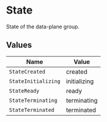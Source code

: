 # State

State of the data-plane group.


## Values

| Name                | Value               |
| ------------------- | ------------------- |
| `StateCreated`      | created             |
| `StateInitializing` | initializing        |
| `StateReady`        | ready               |
| `StateTerminating`  | terminating         |
| `StateTerminated`   | terminated          |